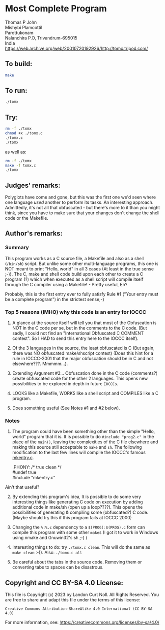 # Most Complete Program

Thomas P John\
Mishybi Plamoottil\
Parottukonam\
Nalanchira P.O, Trivandrum-695015\
India\
<https://web.archive.org/web/20010720192926/http://tomx.tripod.com/>

## To build:

```sh
make
```

## To run:

```sh
./tomx
```

## Try:

```sh
rm -f ./tomx
chmod +x ./tomx.c
./tomx.c
./tomx
```

as well as:

```sh
rm -f ./tomx
make -f tomx.c
./tomx
```

## Judges' remarks:

Polyglots have come and gone, but this was the first one we'd seen
where one language *used* another to perform its tasks.  An interesting
approach.  Admittedly, it's not all that obfuscated - but there's more
to it than you might think, since you have to make sure that your
changes don't change the shell code or the Makefile.

## Author's remarks:

### Summary

This program works as a C source file, a Makefile and also as a shell
(`/bin/sh`) script. But unlike some other multi-language programs, this one is
NOT meant to print "Hello, world" in all 3 cases (At least in the true sense
;-)). The C, make and shell code build upon each other to create a C program (?)
which when executed as a shell script will compile itself through the C compiler
using a Makefile! - Pretty useful, Eh?

Probably, this is the first entry ever to fully satisfy Rule #1 ("Your entry
must be a complete program") in the strictest sense;-)

### Top 5 reasons (IMHO) why this code is an entry for IOCCC

1. A glance at the source itself will tell you that most of the
Obfuscation is NOT in the C code per se, but in the comments
to the C code. (But sadly, I could not find an "International
Obfuscated C COMMENT contest". So I HAD to send this entry
here to the IOCCC itself).

2. Of the 3 languages in the source, the least obfuscated is
C (But again, there was NO obfuscated make/shscript contest)
(Does this hint for a rule in IOCCC-2001 that the major
obfuscation should be in C and not elsewhere???. Mmmmm...).

3. Extending Argument #2... Obfuscation done in the C code
(comments?) create obfuscated code for the other 2 languages.
This opens new possibilities to be explored in depth in future
`IOCCC`s.

4. LOOKS like a Makefile, WORKS like a shell script and COMPILES
like a C program.

5. Does something useful (See Notes #1 and #2 below).


### Notes

1. The program could have been something other than the simple "Hello, world"
program that it is. It is possible to do `#include "prog2.c"` in the place of
the `main()`, leaving the complexities of the C file elsewhere and making this
source still acceptable to `make` and `sh`. The following modification to the
last few lines will compile the IOCCC's famous [mkentry.c](mkentry.c).

    .PHONY: /* true clean */\
    #undef   true\
    #include "mkentry.c"

Ain't that useful?

2. By extending this program's idea, It is possible to do some
very interesting things like generating C code on execution
by adding additional code in  make/sh (open up a loop????).
This opens the possibilities of generating & compiling some
(obfuscated?) C code. (Maybe should try this if this program
fails at IOCCC 2000)

3. Changing the `%:%.c` dependency to a `$(PROG):$(PROG).c` form
can compile this program with some other `make`s (I got it to
work in Windows using nmake and Gnuwin32's sh ;-) )

4. Interesting things to do: try `./tomx.c clean`. This will
do the same as `make clean` :-)). Also: `./tomx.c all`

5. Be careful about the tabs in the source code. Removing them
or converting tabs to spaces can be disastrous.

## Copyright and CC BY-SA 4.0 License:

This file is Copyright (c) 2023 by Landon Curt Noll.  All Rights Reserved.
You are free to share and adapt this file under the terms of this license:

    Creative Commons Attribution-ShareAlike 4.0 International (CC BY-SA 4.0)

For more information, see: https://creativecommons.org/licenses/by-sa/4.0/
